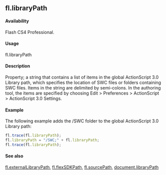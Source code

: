 ## fl.libraryPath

#### Availability

Flash CS4 Professional.

#### Usage

fl.libraryPath

#### Description

Property; a string that contains a list of items in the global ActionScript 3.0 Library path, which specifies the location of SWC files or folders containing SWC files. Items in the string are delimited by semi-colons. In the authoring tool, the items are specified by choosing Edit > Preferences > ActionScript > ActionScript 3.0 Settings.

#### Example

The following example adds the /SWC folder to the global ActionScript 3.0 Library path:
```javascript
fl.trace(fl.libraryPath);
fl.libraryPath = "/SWC;" + fl.libraryPath;
fl.trace(fl.libraryPath);
```

#### See also

[fl.externalLibraryPath](../flash_object_(fl)/fl23.md), [fl.flexSDKPath](../flash_object_(fl)/fl29.md),  [fl.sourcePath](../flash_object_(fl)/fl72.md),  [document.libraryPath](../Document_object/docume99.md)

